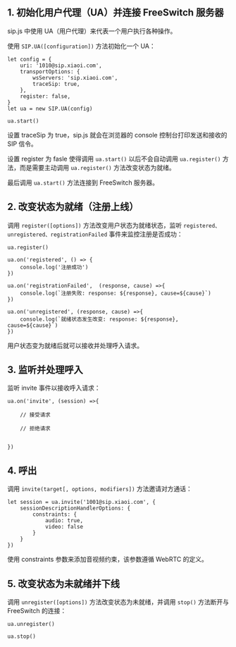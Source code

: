 ## 1. 初始化用户代理（UA）并连接 FreeSwitch 服务器

sip.js 中使用 UA（用户代理）来代表一个用户执行各种操作。

使用 `SIP.UA([configuration])` 方法初始化一个 UA：

```
let config = {
    uri: '1010@sip.xiaoi.com',
    transportOptions: {
        wsServers: 'sip.xiaoi.com',
        traceSip: true,
    },
    register: false,
}
let ua = new SIP.UA(config)

ua.start()
```

设置 traceSip 为 true，sip.js 就会在浏览器的 console 控制台打印发送和接收的 SIP 信令。

设置 register 为 fasle 使得调用 `ua.start()` 以后不会自动调用 `ua.register()` 方法，而是需要主动调用 `ua.register()` 方法改变状态为就绪。

最后调用 `ua.start()` 方法连接到 FreeSwitch 服务器。

## 2. 改变状态为就绪（注册上线）

调用 `register([options])` 方法改变用户状态为就绪状态，监听 `registered、unregistered、registrationFailed` 事件来监控注册是否成功：

```
ua.register()

ua.on('registered', () => {
    console.log('注册成功')
})

ua.on('registrationFailed',  (response, cause) =>{
    console.log(`注册失败: response: ${response}, cause=${cause}`)
})

ua.on('unregistered', (response, cause) =>{
    console.log(`就绪状态发生改变: response: ${response}, cause=${cause}`)
})
```

用户状态变为就绪后就可以接收并处理呼入请求。

## 3. 监听并处理呼入

监听 invite 事件以接收呼入请求：

```
ua.on('invite', (session) =>{

    // 接受请求

    // 拒绝请求


})
```

## 4. 呼出

调用 `invite(target[, options, modifiers])` 方法邀请对方通话：

```
let session = ua.invite('1001@sip.xiaoi.com', {
    sessionDescriptionHandlerOptions: {
        constraints: {
            audio: true,
            video: false
        }
    }
})
```

使用 constraints 参数来添加音视频约束，该参数遵循 WebRTC 的定义。



## 5. 改变状态为未就绪并下线

调用 `unregister([options])` 方法改变状态为未就绪，并调用 `stop()` 方法断开与 FreeSwitch 的连接：

```
ua.unregister()

ua.stop()
```
